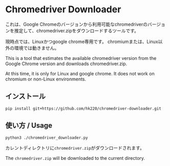 # Chromedriver Downloader

これは、Google Chromeのバージョンから利用可能なchromedriverのバージョンを推定して、chromedriver.zipをダウンロードするツールです。

現時点では、Linuxかつgoogle chrome専用です。
chromiumまたは、Linux以外の環境では動きません。

This is a tool that estimates the available chromedriver version from the Google Chrome version and downloads chromedriver.zip.

At this time, it is only for Linux and google chrome.
It does not work on chromium or non-Linux environments.

## インストール

```
pip install git+https://github.com/hk220/chromedriver-downloader.git
```

## 使い方 / Usage

```bash
python3 ./chromedriver_downloader.py
```

カレントディレクトリに`chromedriver.zip`がダウンロードされます。

The `chromedriver.zip` will be downloaded to the current directory.
